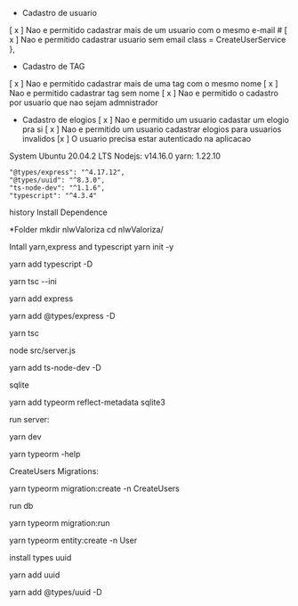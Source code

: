 - Cadastro de usuario

[ x ]  Nao e permitido cadastrar mais de um usuario com o mesmo e-mail # 
[ x ] Nao e permitido cadastrar usuario sem email
  class = CreateUserService
},

- Cadastro  de TAG

[ x  ] Nao  e permitido cadastrar mais de uma tag com o mesmo nome
[  x ] Nao e permitido cadastrar tag sem nome
[  x ] Nao e permitido o cadastro por usuario que nao sejam admnistrador

- Cadastro de elogios
[ x ] Nao e permitido um usuario cadastar um elogio pra si
[ x ] Nao e permitido um usuario cadastrar elogios para usuarios invalidos
[x  ] O usuario precisa estar autenticado na aplicacao


System
Ubuntu 20.04.2 LTS
Nodejs: v14.16.0
yarn: 1.22.10


    "@types/express": "^4.17.12",
    "@types/uuid": "^8.3.0",
    "ts-node-dev": "^1.1.6",
    "typescript": "^4.3.4"

history
Install Dependence

*Folder
mkdir nlwValoriza
cd nlwValoriza/

Intall yarn,express and typescript 
yarn init -y

yarn add typescript -D

yarn tsc --ini

yarn add express 

yarn add @types/express -D

yarn tsc

node src/server.js 

yarn add ts-node-dev -D

sqlite

yarn add typeorm reflect-metadata sqlite3
 
 run server:

yarn dev

yarn typeorm -help

CreateUsers Migrations:

yarn typeorm migration:create -n CreateUsers


 run db
  
 yarn typeorm migration:run

yarn typeorm entity:create -n User
  
 
 install types uuid

yarn add uuid

yarn add @types/uuid -D
  
